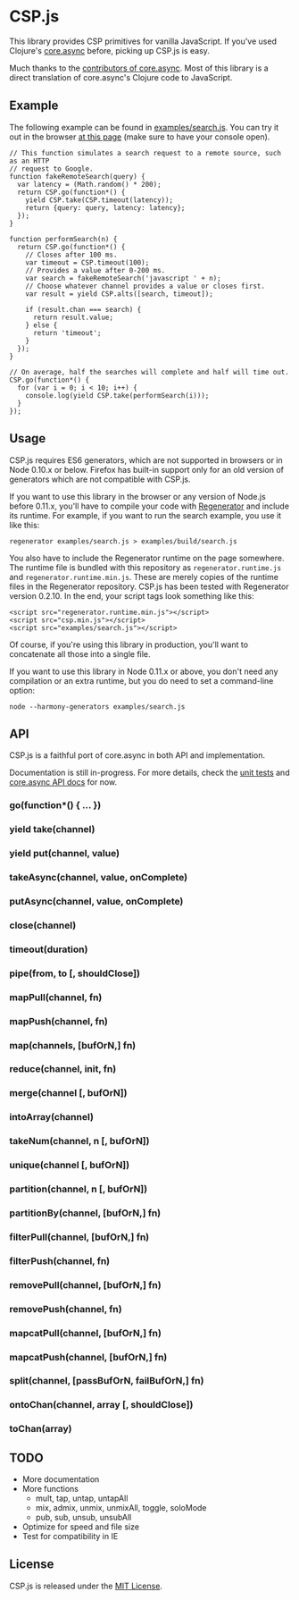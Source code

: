 # CSP.js

This library provides CSP primitives for vanilla JavaScript. If you've used Clojure's [core.async](https://github.com/clojure/core.async) before, picking up CSP.js is easy.

Much thanks to the [contributors of core.async](https://github.com/clojure/core.async/graphs/contributors). Most of this library is a direct translation of core.async's Clojure code to JavaScript.

## Example

The following example can be found in [examples/search.js](https://github.com/rads/csp.js/blob/master/examples/search.js). You can try it out in the browser [at this page](http://rads.github.io/csp.js/examples/search.html) (make sure to have your console open).

    // This function simulates a search request to a remote source, such as an HTTP
    // request to Google.
    function fakeRemoteSearch(query) {
      var latency = (Math.random() * 200);
      return CSP.go(function*() {
        yield CSP.take(CSP.timeout(latency));
        return {query: query, latency: latency};
      });
    }

    function performSearch(n) {
      return CSP.go(function*() {
        // Closes after 100 ms.
        var timeout = CSP.timeout(100);
        // Provides a value after 0-200 ms.
        var search = fakeRemoteSearch('javascript ' + n);
        // Choose whatever channel provides a value or closes first.
        var result = yield CSP.alts([search, timeout]);

        if (result.chan === search) {
          return result.value;
        } else {
          return 'timeout';
        }
      });
    }

    // On average, half the searches will complete and half will time out.
    CSP.go(function*() {
      for (var i = 0; i < 10; i++) {
        console.log(yield CSP.take(performSearch(i)));
      }
    });

## Usage

CSP.js requires ES6 generators, which are not supported in browsers or in Node 0.10.x or below. Firefox has built-in support only for an old version of generators which are not compatible with CSP.js.

If you want to use this library in the browser or any version of Node.js before 0.11.x, you'll have to compile your code with [Regenerator](https://github.com/facebook/regenerator) and include its runtime. For example, if you want to run the search example, you use it like this:

    regenerator examples/search.js > examples/build/search.js

You also have to include the Regenerator runtime on the page somewhere. The runtime file is bundled with this repository as `regenerator.runtime.js` and `regenerator.runtime.min.js`. These are merely copies of the runtime files in the Regenerator repository. CSP.js has been tested with Regenerator version 0.2.10. In the end, your script tags look something like this:

    <script src="regenerator.runtime.min.js"></script>
    <script src="csp.min.js"></script>
    <script src="examples/search.js"></script>

Of course, if you're using this library in production, you'll want to concatenate all those into a single file.

If you want to use this library in Node 0.11.x or above, you don't need any compilation or an extra runtime, but you do need to set a command-line option:

    node --harmony-generators examples/search.js

## API

CSP.js is a faithful port of core.async in both API and implementation.

Documentation is still in-progress. For more details, check the [unit tests](https://github.com/rads/csp.js/blob/master/test/index_test.js) and [core.async API docs](http://clojure.github.io/core.async/) for now.

### go(function*() { ... })

### yield take(channel)

### yield put(channel, value)

### takeAsync(channel, value, onComplete)

### putAsync(channel, value, onComplete)

### close(channel)

### timeout(duration)

### pipe(from, to [, shouldClose])

### mapPull(channel, fn)

### mapPush(channel, fn)

### map(channels, [bufOrN,] fn)

### reduce(channel, init, fn)

### merge(channel [, bufOrN])

### intoArray(channel)

### takeNum(channel, n [, bufOrN])

### unique(channel [, bufOrN])

### partition(channel, n [, bufOrN])

### partitionBy(channel, [bufOrN,] fn)

### filterPull(channel, [bufOrN,] fn)

### filterPush(channel, fn)

### removePull(channel, [bufOrN,] fn)

### removePush(channel, fn)

### mapcatPull(channel, [bufOrN,] fn)

### mapcatPush(channel, [bufOrN,] fn)

### split(channel, [passBufOrN, failBufOrN,] fn)

### ontoChan(channel, array [, shouldClose])

### toChan(array)

## TODO

- More documentation
- More functions
    - mult, tap, untap, untapAll
    - mix, admix, unmix, unmixAll, toggle, soloMode
    - pub, sub, unsub, unsubAll
- Optimize for speed and file size
- Test for compatibility in IE

## License

CSP.js is released under the [MIT License](http://www.opensource.org/licenses/MIT).

